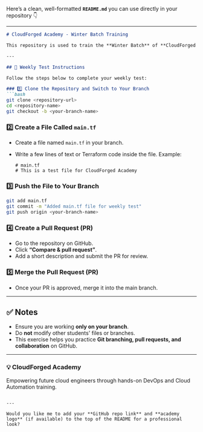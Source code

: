 Here’s a clean, well-formatted **`README.md`** you can use directly in your repository 👇

---

````markdown
# CloudForged Academy - Winter Batch Training

This repository is used to train the **Winter Batch** of **CloudForged Academy**.

---

## 📘 Weekly Test Instructions

Follow the steps below to complete your weekly test:

### 1️⃣ Clone the Repository and Switch to Your Branch
```bash
git clone <repository-url>
cd <repository-name>
git checkout -b <your-branch-name>
````

### 2️⃣ Create a File Called `main.tf`

* Create a file named `main.tf` in your branch.
* Write a few lines of text or Terraform code inside the file.
  Example:

  ```hcl
  # main.tf
  # This is a test file for CloudForged Academy
  ```

### 3️⃣ Push the File to Your Branch

```bash
git add main.tf
git commit -m "Added main.tf file for weekly test"
git push origin <your-branch-name>
```

### 4️⃣ Create a Pull Request (PR)

* Go to the repository on GitHub.
* Click **“Compare & pull request”**.
* Add a short description and submit the PR for review.

### 5️⃣ Merge the Pull Request (PR)

* Once your PR is approved, merge it into the main branch.

---

## ✅ Notes

* Ensure you are working **only on your branch**.
* Do **not** modify other students' files or branches.
* This exercise helps you practice **Git branching, pull requests, and collaboration** on GitHub.

---

### 💡 CloudForged Academy

Empowering future cloud engineers through hands-on DevOps and Cloud Automation training.

```

---

Would you like me to add your **GitHub repo link** and **academy logo** (if available) to the top of the README for a professional look?
```
